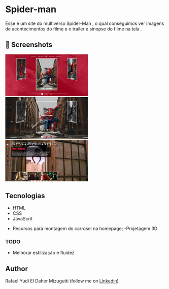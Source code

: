 # Spider-man
Esse é um site do multiverso Spider-Man , o qual conseguimos ver imagens de acontecimentos do filme e o trailer e sinopse do filme na tela .

## :camera_flash: Screenshots
<!-- You can add more screenshots here if you like -->
<img src="/results/image1.png" width="260">&emsp;<img src="/results/image2.png" width="260">&emsp;<img src="/results/image3.png" width="260">

## Tecnologias
* HTML
* CSS
* JavaScrit
- Recursos para montagem do carrosel na homepage;
-Projetagem 3D


### TODO
- Melhorar estilização e fluidez 

## Author
Rafael Yudi El Daher Mizugutti (follow me on [Linkedin](https://www.linkedin.com/in/rafael-yudi-el-daher-mizugutti-1a6b1b18a/))
